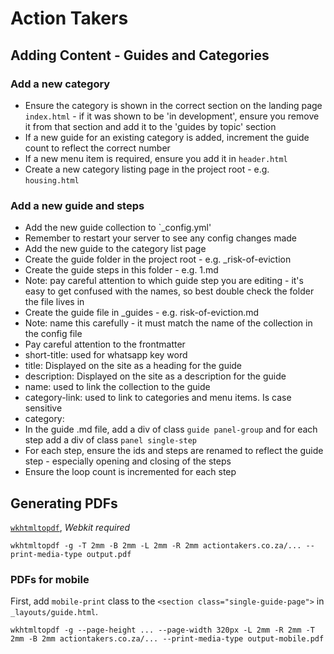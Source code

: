# Action Takers

## Adding Content - Guides and Categories

### Add a new category
* Ensure the category is shown in the correct section on the landing page `index.html` - if it was shown to be 'in development', ensure you remove it from that section and add it to the 'guides by topic' section
* If a new guide for an existing category is added, increment the guide count to reflect the correct number
* If a new menu item is required, ensure you add it in `header.html`
* Create a new category listing page in the project root - e.g. `housing.html`

### Add a new guide and steps
* Add the new guide collection to `_config.yml'
 * Remember to restart your server to see any config changes made
* Add the new guide to the category list page
* Create the guide folder in the project root - e.g. _risk-of-eviction
* Create the guide steps in this folder - e.g. 1.md 
 * Note: pay careful attention to which guide step you are editing - it's easy to get confused with the names, so best double check the folder the file lives in
* Create the guide file in _guides - e.g. risk-of-eviction.md
 * Note: name this carefully - it must match the name of the collection in the config file
 * Pay careful attention to the frontmatter 
  * short-title: used for whatsapp key word
  * title: Displayed on the site as a heading for the guide
  * description: Displayed on the site as a description for the guide
  * name: used to link the collection to the guide
  * category-link: used to link to categories and menu items. Is case sensitive
  * category: 
* In the guide .md file, add a div of class `guide panel-group` and for each step add a div of class `panel single-step`
 * For each step, ensure the ids and steps are renamed to reflect the guide step - especially opening and closing of the steps
 * Ensure the loop count is incremented for each step

## Generating PDFs

[`wkhtmltopdf`](https://github.com/wkhtmltopdf/wkhtmltopdf/), *Webkit required*

`wkhtmltopdf -g -T 2mm -B 2mm -L 2mm -R 2mm actiontakers.co.za/... --print-media-type output.pdf`

### PDFs for mobile

First, add `mobile-print` class to the `<section class="single-guide-page">` in `_layouts/guide.html`. 

`wkhtmltopdf -g --page-height ... --page-width 320px -L 2mm -R 2mm -T 2mm -B 2mm actiontakers.co.za/... --print-media-type output-mobile.pdf`